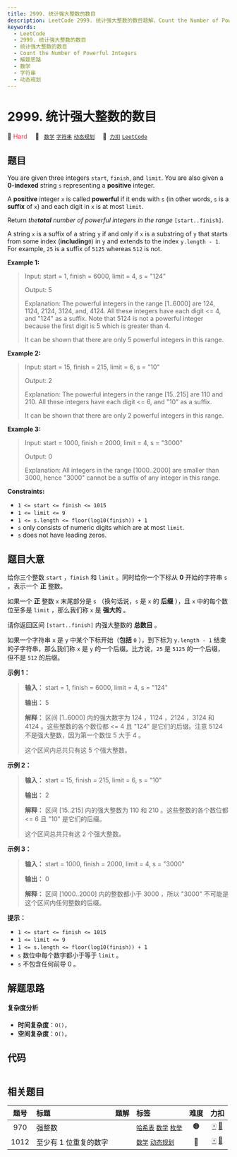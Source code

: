 ```yaml
---
title: 2999. 统计强大整数的数目
description: LeetCode 2999. 统计强大整数的数目题解，Count the Number of Powerful Integers，包含解题思路、复杂度分析以及完整的 JavaScript 代码实现。
keywords:
  - LeetCode
  - 2999. 统计强大整数的数目
  - 统计强大整数的数目
  - Count the Number of Powerful Integers
  - 解题思路
  - 数学
  - 字符串
  - 动态规划
---
```


# 2999. 统计强大整数的数目

🔴 <font color=#ff334b>Hard</font>&emsp; 🔖&ensp; [`数学`](/tag/math.md) [`字符串`](/tag/string.md) [`动态规划`](/tag/dynamic-programming.md)&emsp; 🔗&ensp;[`力扣`](https://leetcode.cn/problems/count-the-number-of-powerful-integers) [`LeetCode`](https://leetcode.com/problems/count-the-number-of-powerful-integers)

## 题目

You are given three integers `start`, `finish`, and `limit`. You are also
given a **0-indexed** string `s` representing a **positive** integer.

A **positive** integer `x` is called **powerful** if it ends with `s` (in
other words, `s` is a **suffix** of `x`) and each digit in `x` is at most
`limit`.

Return _the**total** number of powerful integers in the range_
`[start..finish]`.

A string `x` is a suffix of a string `y` if and only if `x` is a substring of
`y` that starts from some index (**including**`0`) in `y` and extends to the
index `y.length - 1`. For example, `25` is a suffix of `5125` whereas `512` is
not.



**Example 1:**

> Input: start = 1, finish = 6000, limit = 4, s = "124"
> 
> Output: 5
> 
> Explanation: The powerful integers in the range [1..6000] are 124, 1124, 2124, 3124, and, 4124. All these integers have each digit <= 4, and "124" as a suffix. Note that 5124 is not a powerful integer because the first digit is 5 which is greater than 4.
> 
> It can be shown that there are only 5 powerful integers in this range.

**Example 2:**

> Input: start = 15, finish = 215, limit = 6, s = "10"
> 
> Output: 2
> 
> Explanation: The powerful integers in the range [15..215] are 110 and 210. All these integers have each digit <= 6, and "10" as a suffix.
> 
> It can be shown that there are only 2 powerful integers in this range.

**Example 3:**

> Input: start = 1000, finish = 2000, limit = 4, s = "3000"
> 
> Output: 0
> 
> Explanation: All integers in the range [1000..2000] are smaller than 3000, hence "3000" cannot be a suffix of any integer in this range.

**Constraints:**

  * `1 <= start <= finish <= 1015`
  * `1 <= limit <= 9`
  * `1 <= s.length <= floor(log10(finish)) + 1`
  * `s` only consists of numeric digits which are at most `limit`.
  * `s` does not have leading zeros.


## 题目大意

给你三个整数 `start` ，`finish` 和 `limit` 。同时给你一个下标从 **0**  开始的字符串 `s` ，表示一个 **正**
整数。

如果一个 **正**  整数 `x` 末尾部分是 `s` （换句话说，`s` 是 `x` 的 **后缀** ），且 `x` 中的每个数位至多是
`limit` ，那么我们称 `x` 是 **强大的**  。

请你返回区间 `[start..finish]` 内强大整数的 **总数目**  。

如果一个字符串 `x` 是 `y` 中某个下标开始（**包括**  `0` ），到下标为 `y.length - 1` 结束的子字符串，那么我们称 `x`
是 `y` 的一个后缀。比方说，`25` 是 `5125` 的一个后缀，但不是 `512` 的后缀。



**示例 1：**

> 
> 
> 
> 
> 
> **输入：** start = 1, finish = 6000, limit = 4, s = "124"
> 
> **输出：** 5
> 
> **解释：** 区间 [1..6000] 内的强大数字为 124 ，1124 ，2124 ，3124 和 4124 。这些整数的各个数位都 <= 4 且 "124" 是它们的后缀。注意 5124 不是强大整数，因为第一个数位 5 大于 4 。
> 
> 这个区间内总共只有这 5 个强大整数。
> 
> 

**示例 2：**

> 
> 
> 
> 
> 
> **输入：** start = 15, finish = 215, limit = 6, s = "10"
> 
> **输出：** 2
> 
> **解释：** 区间 [15..215] 内的强大整数为 110 和 210 。这些整数的各个数位都 <= 6 且 "10" 是它们的后缀。
> 
> 这个区间总共只有这 2 个强大整数。
> 
> 

**示例 3：**

> 
> 
> 
> 
> 
> **输入：** start = 1000, finish = 2000, limit = 4, s = "3000"
> 
> **输出：** 0
> 
> **解释：** 区间 [1000..2000] 内的整数都小于 3000 ，所以 "3000" 不可能是这个区间内任何整数的后缀。
> 
> 



**提示：**

  * `1 <= start <= finish <= 1015`
  * `1 <= limit <= 9`
  * `1 <= s.length <= floor(log10(finish)) + 1`
  * `s` 数位中每个数字都小于等于 `limit` 。
  * `s` 不包含任何前导 0 。


## 解题思路

#### 复杂度分析

- **时间复杂度**：`O()`，
- **空间复杂度**：`O()`，

## 代码

```javascript

```

## 相关题目

<!-- prettier-ignore -->
| 题号 | 标题 | 题解 | 标签 | 难度 | 力扣 |
| :------: | :------ | :------: | :------ | :------: | :------: |
| 970 | 强整数 |  |  [`哈希表`](/tag/hash-table.md) [`数学`](/tag/math.md) [`枚举`](/tag/enumeration.md) | 🟠 | [🀄️](https://leetcode.cn/problems/powerful-integers) [🔗](https://leetcode.com/problems/powerful-integers) |
| 1012 | 至少有 1 位重复的数字 |  |  [`数学`](/tag/math.md) [`动态规划`](/tag/dynamic-programming.md) | 🔴 | [🀄️](https://leetcode.cn/problems/numbers-with-repeated-digits) [🔗](https://leetcode.com/problems/numbers-with-repeated-digits) |